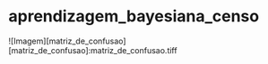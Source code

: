 # aprendizagem_bayesiana_censo

![Imagem][matriz_de_confusao]
[matriz_de_confusao]:matriz_de_confusao.tiff